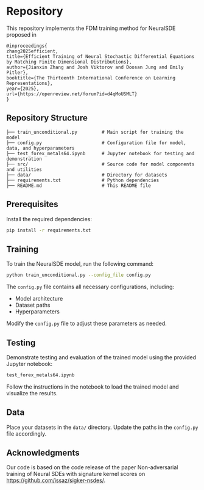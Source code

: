 # Repository

This repository implements the FDM training method for NeuralSDE proposed in

```
@inproceedings{
zhang2025efficient,
title={Efficient Training of Neural Stochastic Differential Equations by Matching Finite Dimensional Distributions},
author={Jianxin Zhang and Josh Viktorov and Doosan Jung and Emily Pitler},
booktitle={The Thirteenth International Conference on Learning Representations},
year={2025},
url={https://openreview.net/forum?id=d4qMoUSMLT}
}
```

## Repository Structure

```
├── train_unconditional.py         # Main script for training the model
├── config.py                      # Configuration file for model, data, and hyperparameters
├── test_forex_metals64.ipynb      # Jupyter notebook for testing and demonstration
├── src/                           # Source code for model components and utilities
├── data/                          # Directory for datasets
├── requirements.txt               # Python dependencies
├── README.md                      # This README file
```

## Prerequisites

Install the required dependencies:
```bash
pip install -r requirements.txt
```

## Training

To train the NeuralSDE model, run the following command:
```bash
python train_unconditional.py --config_file config.py
```

The `config.py` file contains all necessary configurations, including:
- Model architecture
- Dataset paths
- Hyperparameters

Modify the `config.py` file to adjust these parameters as needed.

## Testing

Demonstrate testing and evaluation of the trained model using the provided Jupyter notebook:
```bash
test_forex_metals64.ipynb
```

Follow the instructions in the notebook to load the trained model and visualize the results.

## Data

Place your datasets in the `data/` directory. Update the paths in the `config.py` file accordingly.

## Acknowledgments
Our code is based on the code release of the paper Non-adversarial training of Neural SDEs with signature kernel scores on https://github.com/issaz/sigker-nsdes/.

